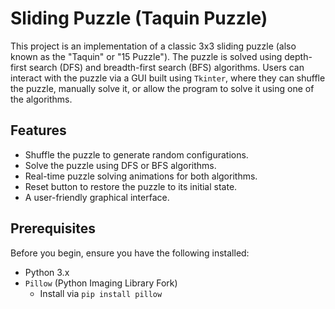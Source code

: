 # Sliding Puzzle (Taquin Puzzle)

This project is an implementation of a classic 3x3 sliding puzzle (also known as the "Taquin" or "15 Puzzle"). The puzzle is solved using depth-first search (DFS) and breadth-first search (BFS) algorithms. Users can interact with the puzzle via a GUI built using `Tkinter`, where they can shuffle the puzzle, manually solve it, or allow the program to solve it using one of the algorithms.

## Features
- Shuffle the puzzle to generate random configurations.
- Solve the puzzle using DFS or BFS algorithms.
- Real-time puzzle solving animations for both algorithms.
- Reset button to restore the puzzle to its initial state.
- A user-friendly graphical interface.

## Prerequisites

Before you begin, ensure you have the following installed:
- Python 3.x
- `Pillow` (Python Imaging Library Fork)
  - Install via `pip install pillow`

